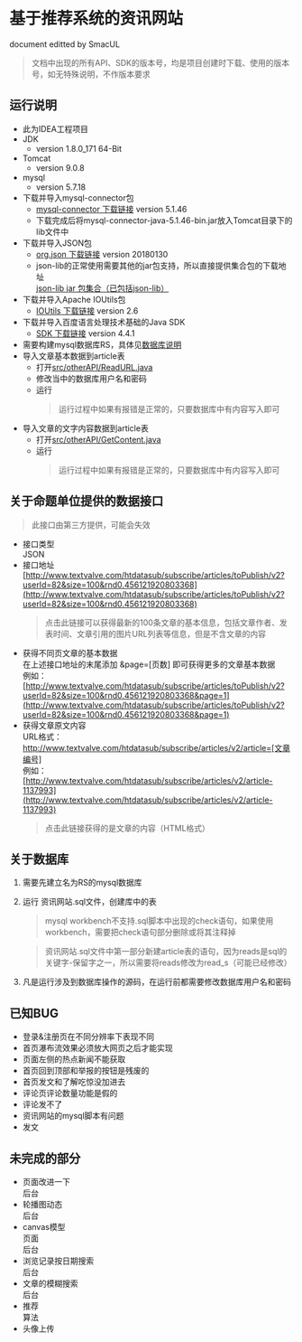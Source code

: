 # 基于推荐系统的资讯网站  
document editted by SmacUL

> 文档中出现的所有API、SDK的版本号，均是项目创建时下载、使用的版本号，如无特殊说明，不作版本要求

## 运行说明
- 此为IDEA工程项目
- JDK  
    - version 1.8.0_171 64-Bit
- Tomcat
    - version 9.0.8
- mysql
    - version 5.7.18
- 下载并导入mysql-connector包
    - [mysql-connector 下载链接](https://dev.mysql.com/downloads/connector/j/)  version 5.1.46  
    - 下载完成后将mysql-connector-java-5.1.46-bin.jar放入Tomcat目录下的lib文件中
- 下载并导入JSON包
    - [org.json 下载链接](https://search.maven.org/#search%7Cgav%7C1%7Cg:%22org.json%22%20AND%20a:%22json%22)
    version 20180130
    - json-lib的正常使用需要其他的jar包支持，所以直接提供集合包的下载地址  
    [json-lib jar 包集合（已包括json-lib）](https://download.csdn.net/download/u012990533/8004181)
- 下载并导入Apache IOUtils包
    - [IOUtils 下载链接](https://commons.apache.org/proper/commons-io/download_io.cgi)
    version 2.6
- 下载并导入百度语言处理技术基础的Java SDK
    - [SDK 下载链接](http://ai.baidu.com/sdk#nlp) version 4.4.1
- 需要构建mysql数据库RS，具体见[数据库说明](#database)
- 导入文章基本数据到article表  
    - 打开[src/otherAPI/ReadURL.java](./src/otherAPI/ReadURL.java)
    - 修改当中的数据库用户名和密码
    - 运行
        > 运行过程中如果有报错是正常的，只要数据库中有内容写入即可
- 导入文章的文字内容数据到article表
    - 打开[src/otherAPI/GetContent.java](./src/otherAPI/GetContent.java)
    - 运行
        > 运行过程中如果有报错是正常的，只要数据库中有内容写入即可



## 关于命题单位提供的数据接口

> 此接口由第三方提供，可能会失效
- 接口类型  
    JSON
- 接口地址  
    [http://www.textvalve.com/htdatasub/subscribe/articles/toPublish/v2?userId=82&size=100&rnd0.456121920803368](http://www.textvalve.com/htdatasub/subscribe/articles/toPublish/v2?userId=82&size=100&rnd0.456121920803368)
    > 点击此链接可以获得最新的100条文章的基本信息，包括文章作者、发表时间、文章引用的图片URL列表等信息，但是不含文章的内容
- 获得不同页文章的基本数据  
    在上述接口地址的末尾添加 &page=[页数] 即可获得更多的文章基本数据   
    例如：[http://www.textvalve.com/htdatasub/subscribe/articles/toPublish/v2?userId=82&size=100&rnd0.456121920803368&page=1](http://www.textvalve.com/htdatasub/subscribe/articles/toPublish/v2?userId=82&size=100&rnd0.456121920803368&page=1)
- 获得文章原文内容  
    URL格式：http://www.textvalve.com/htdatasub/subscribe/articles/v2/article=[文章编号]  
    例如： 
    [http://www.textvalve.com/htdatasub/subscribe/articles/v2/article-1137993](http://www.textvalve.com/htdatasub/subscribe/articles/v2/article-1137993)
    > 点击此链接获得的是文章的内容（HTML格式）


<h2 id="database">关于数据库</h2>

1. 需要先建立名为RS的mysql数据库  
2. 运行 资讯网站.sql文件，创建库中的表
    > mysql workbench不支持.sql脚本中出现的check语句，如果使用workbench，需要把check语句部分删除或将其注释掉  
    
    > 资讯网站.sql文件中第一部分新建article表的语句，因为reads是sql的关键字-保留字之一，所以需要将reads修改为read_s（可能已经修改）
3. 凡是运行涉及到数据库操作的源码，在运行前都需要修改数据库用户名和密码


## 已知BUG
- 登录&注册页在不同分辨率下表现不同
- 首页瀑布流效果必须放大网页之后才能实现
- 页面左侧的热点新闻不能获取
- 首页回到顶部和举报的按钮是残废的
- 首页发文和了解吃惊没加进去
- 评论页评论数量功能是假的
- 评论发不了
- 资讯网站的mysql脚本有问题
- 发文

## 未完成的部分
- 页面改进一下  
    后台
- 轮播图动态  
    后台
- canvas模型  
    页面  
    后台  
- 浏览记录按日期搜索  
    后台   
- 文章的模糊搜索  
    后台  
- 推荐  
    算法  
- 头像上传

